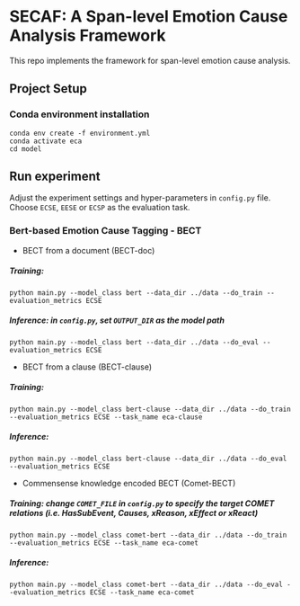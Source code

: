 # SECAF: A Span-level Emotion Cause Analysis Framework
This repo implements the framework for span-level emotion cause analysis.

## Project Setup
### Conda environment installation
```
conda env create -f environment.yml
conda activate eca
cd model
```

## Run experiment
Adjust the experiment settings and hyper-parameters in `config.py` file. Choose `ECSE`, `EESE` or `ECSP` as the evaluation task.
### Bert-based Emotion Cause Tagging - BECT
- BECT from a document (BECT-doc)
##### Training:
```
python main.py --model_class bert --data_dir ../data --do_train --evaluation_metrics ECSE
```
##### Inference: in `config.py`, set `OUTPUT_DIR` as the model path
```
python main.py --model_class bert --data_dir ../data --do_eval --evaluation_metrics ECSE
```

- BECT from a clause (BECT-clause)
##### Training:
```
python main.py --model_class bert-clause --data_dir ../data --do_train --evaluation_metrics ECSE --task_name eca-clause
```
##### Inference:
```
python main.py --model_class bert-clause --data_dir ../data --do_eval --evaluation_metrics ECSE
```

- Commensense knowledge encoded BECT (Comet-BECT)
##### Training: change `COMET_FILE` in `config.py` to specify the target COMET relations (i.e. *HasSubEvent*, *Causes*, *xReason*, *xEffect* or *xReact*)
```
python main.py --model_class comet-bert --data_dir ../data --do_train --evaluation_metrics ECSE --task_name eca-comet
```
##### Inference: 
```
python main.py --model_class comet-bert --data_dir ../data --do_eval --evaluation_metrics ECSE --task_name eca-comet
```
